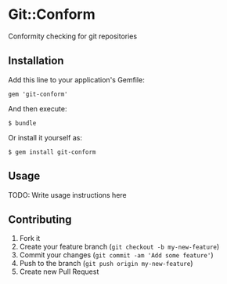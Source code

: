 # Git::Conform

Conformity checking for git repositories

## Installation

Add this line to your application's Gemfile:

    gem 'git-conform'

And then execute:

    $ bundle

Or install it yourself as:

    $ gem install git-conform

## Usage

TODO: Write usage instructions here

## Contributing

1. Fork it
2. Create your feature branch (`git checkout -b my-new-feature`)
3. Commit your changes (`git commit -am 'Add some feature'`)
4. Push to the branch (`git push origin my-new-feature`)
5. Create new Pull Request

